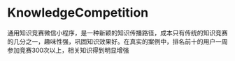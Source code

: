 # KnowledgeCompetition
通用知识竞赛微信小程序，是一种新颖的知识传播路径，成本只有传统的知识竞赛的几分之一，趣味性强，巩固知识效果好。在真实的案例中，排名前十的用户一周参加竞赛300次以上，相关知识得到明显增强
